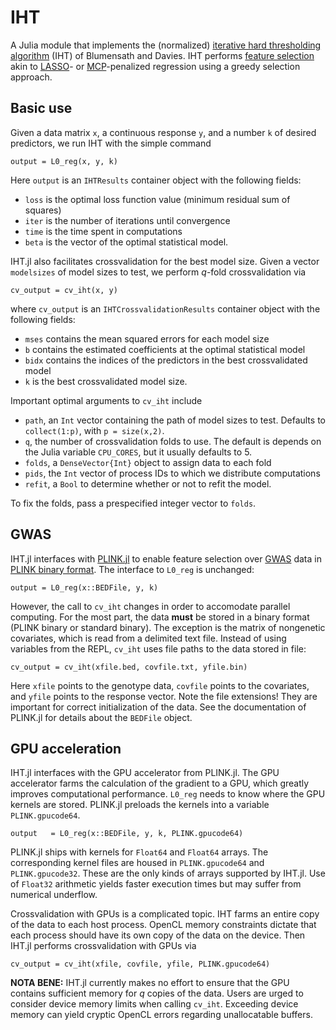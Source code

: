 # IHT

A Julia module that implements the (normalized) [iterative hard thresholding algorithm](http://eprints.soton.ac.uk/142499/1/BD_NIHT09.pdf) (IHT) of Blumensath and Davies.
IHT performs [feature selection](https://en.wikipedia.org/wiki/Feature_selection) akin to [LASSO](https://en.wikipedia.org/wiki/Lasso_(statistics))- or [MCP](http://arxiv.org/pdf/1002.4734.pdf)-penalized regression using a greedy selection approach.

## Basic use

Given a data matrix `x`, a continuous response `y`, and a number `k` of desired predictors, we run IHT with the simple command

    output = L0_reg(x, y, k)

Here `output` is an `IHTResults` container object with the following fields:

* `loss` is the optimal loss function value (minimum residual sum of squares)
* `iter` is the number of iterations until convergence
* `time` is the time spent in computations
* `beta` is the vector of the optimal statistical model.

IHT.jl also facilitates crossvalidation for the best model size. 
Given a vector `modelsizes` of model sizes to test,
we perform _q_-fold crossvalidation via

    cv_output = cv_iht(x, y)

where `cv_output` is an `IHTCrossvalidationResults` container object with the following fields:

* `mses` contains the mean squared errors for each model size
* `b` contains the estimated coefficients at the optimal statistical model
* `bidx` contains the indices of the predictors in the best crossvalidated model
* `k` is the best crossvalidated model size.

Important optimal arguments to `cv_iht` include 

* `path`, an `Int` vector containing the path of model sizes to test. Defaults to `collect(1:p)`, with `p = size(x,2)`. 
* `q`, the number of crossvalidation folds to use. The default is depends on the Julia variable `CPU_CORES`, but it usually defaults to 5. 
* `folds`, a `DenseVector{Int}` object to assign data to each fold
* `pids`, the `Int` vector of process IDs to which we distribute computations
* `refit`, a `Bool` to determine whether or not to refit the model. 

To fix the folds, pass a prespecified integer vector to `folds`.

## GWAS

IHT.jl interfaces with [PLINK.jl](https://github.com/klkeys/PLINK.jl) to enable feature selection over [GWAS](https://en.wikipedia.org/wiki/Genome-wide_association_study) data in [PLINK binary format](http://pngu.mgh.harvard.edu/~purcell/plink/data.shtml#bed).
The interface to `L0_reg` is unchanged:

    output = L0_reg(x::BEDFile, y, k)

However, the call to `cv_iht` changes in order to accomodate parallel computing.
For the most part, the data **must** be stored in a binary format (PLINK binary or standard binary). 
The exception is the matrix of nongenetic covariates, which is read from a delimited text file. 
Instead of using variables from the REPL, `cv_iht` uses file paths to the data stored in file:

    cv_output = cv_iht(xfile.bed, covfile.txt, yfile.bin)

Here `xfile` points to the genotype data, `covfile` points to the covariates, and `yfile` points to the response vector. Note the file extensions! They are important for correct initialization of the data. 
See the documentation of PLINK.jl for details about the `BEDFile` object.

## GPU acceleration

IHT.jl interfaces with the GPU accelerator from PLINK.jl.
The GPU accelerator farms the calculation of the gradient to a GPU,
which greatly improves computational performance.
`L0_reg` needs to know where the GPU kernels are stored.
PLINK.jl preloads the kernels into a variable `PLINK.gpucode64`.

    output   = L0_reg(x::BEDFile, y, k, PLINK.gpucode64)

PLINK.jl ships with kernels for `Float64` and `Float64` arrays.
The corresponding kernel files are housed in `PLINK.gpucode64` and `PLINK.gpucode32`.
These are the only kinds of arrays supported by IHT.jl.
Use of `Float32` arithmetic yields faster execution times but may suffer from numerical underflow.

Crossvalidation with GPUs is a complicated topic. 
IHT farms an entire copy of the data to each host process. 
OpenCL memory constraints dictate that each process should have its own copy of the data on the device. 
Then IHT.jl performs crossvalidation with GPUs via

    cv_output = cv_iht(xfile, covfile, yfile, PLINK.gpucode64)

**NOTA BENE:** IHT.jl currently makes no effort to ensure that the GPU contains sufficient memory for _q_ copies of the data.
Users are urged to consider device memory limits when calling `cv_iht`.
Exceeding device memory can yield cryptic OpenCL errors regarding unallocatable buffers.
